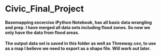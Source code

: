 # Civic_Final_Project

#### Basemapping excercise iPython Notebook, has all basic data wrangling and prep. I have merged all data sets including flood zones. So now we only have the data from flood areas.

#### The output data set is saved in this folder as well as Threeway.csv, to use as a map I believe we need to export as a shape file. Will work out later. 
